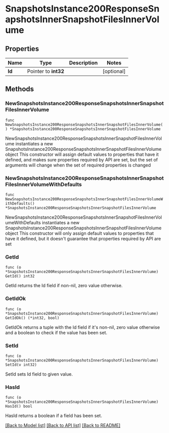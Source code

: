 # SnapshotsInstance200ResponseSnapshotsInnerSnapshotFilesInnerVolume

## Properties

Name | Type | Description | Notes
------------ | ------------- | ------------- | -------------
**Id** | Pointer to **int32** |  | [optional] 

## Methods

### NewSnapshotsInstance200ResponseSnapshotsInnerSnapshotFilesInnerVolume

`func NewSnapshotsInstance200ResponseSnapshotsInnerSnapshotFilesInnerVolume() *SnapshotsInstance200ResponseSnapshotsInnerSnapshotFilesInnerVolume`

NewSnapshotsInstance200ResponseSnapshotsInnerSnapshotFilesInnerVolume instantiates a new SnapshotsInstance200ResponseSnapshotsInnerSnapshotFilesInnerVolume object
This constructor will assign default values to properties that have it defined,
and makes sure properties required by API are set, but the set of arguments
will change when the set of required properties is changed

### NewSnapshotsInstance200ResponseSnapshotsInnerSnapshotFilesInnerVolumeWithDefaults

`func NewSnapshotsInstance200ResponseSnapshotsInnerSnapshotFilesInnerVolumeWithDefaults() *SnapshotsInstance200ResponseSnapshotsInnerSnapshotFilesInnerVolume`

NewSnapshotsInstance200ResponseSnapshotsInnerSnapshotFilesInnerVolumeWithDefaults instantiates a new SnapshotsInstance200ResponseSnapshotsInnerSnapshotFilesInnerVolume object
This constructor will only assign default values to properties that have it defined,
but it doesn't guarantee that properties required by API are set

### GetId

`func (o *SnapshotsInstance200ResponseSnapshotsInnerSnapshotFilesInnerVolume) GetId() int32`

GetId returns the Id field if non-nil, zero value otherwise.

### GetIdOk

`func (o *SnapshotsInstance200ResponseSnapshotsInnerSnapshotFilesInnerVolume) GetIdOk() (*int32, bool)`

GetIdOk returns a tuple with the Id field if it's non-nil, zero value otherwise
and a boolean to check if the value has been set.

### SetId

`func (o *SnapshotsInstance200ResponseSnapshotsInnerSnapshotFilesInnerVolume) SetId(v int32)`

SetId sets Id field to given value.

### HasId

`func (o *SnapshotsInstance200ResponseSnapshotsInnerSnapshotFilesInnerVolume) HasId() bool`

HasId returns a boolean if a field has been set.


[[Back to Model list]](../README.md#documentation-for-models) [[Back to API list]](../README.md#documentation-for-api-endpoints) [[Back to README]](../README.md)


